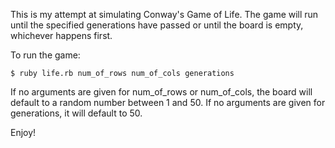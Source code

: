 This is my attempt at simulating Conway's Game of Life. The game will run until the specified generations have passed or until the board is empty, whichever happens first.

To run the game:

    $ ruby life.rb num_of_rows num_of_cols generations

If no arguments are given for num_of_rows or num_of_cols, the board will default to a random number between 1 and 50. If no arguments are given for generations, it will default to 50.

Enjoy!

